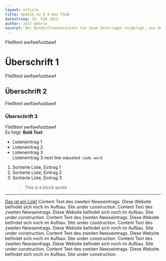 ```yaml
---
layout: article
title: Update zu § 4 des FSGB
datestring: 19. Feb 2022
author: Jost Oehrle
excerpt: Der Bundesfinanzminister hat neue Unterlagen vorgelegt, aus denen hervorgeht, dass sämtliche Steuern im Bereich "Bauen" abgeschafft werden. Wie das ganze aussieht, schauen wir uns im Folgenden an.
---
```


Fließtext awifawfuizbawf

# Überschrift 1

Fließtext awifawfuizbawf

## Überschrift 2

Fließtext awifawfuizbawf

### Überschrift 3

Fließtext awifawfuizbawf<br>
Es folgt: **Bold Text**

- Listeneintrag 1
- Listeneintrag 2
- Listeneintrag 3<br>
  Listeneintrag 3 next line
  `embedded code word`

1. Sortierte Liste, Eintrag 1
2. Sortierte Liste, Eintrag 2
3. Sortierte Liste, Eintrag 3
   > This is a block quote

---

[Das ist ein Link!](https://www.spiegel.de)
Content Text des zweiten Newseintrags. Diese Website befindet sich noch im
Aufbau. Site under construction. Content Text des zweiten Newseintrags. Diese
Website befindet sich noch im Aufbau. Site under construction. Content Text des
zweiten Newseintrags. Diese Website befindet sich noch im Aufbau. Site under
construction. Content Text des zweiten Newseintrags. Diese Website befindet sich
noch im Aufbau. Site under construction. Content Text des zweiten Newseintrags.
Diese Website befindet sich noch im Aufbau. Site under construction. Content
Text des zweiten Newseintrags. Diese Website befindet sich noch im Aufbau. Site
under construction. Content Text des zweiten Newseintrags. Diese Website
befindet sich noch im Aufbau. Site under construction.
